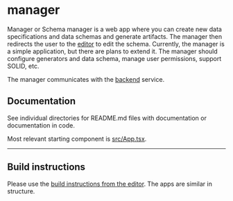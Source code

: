 manager
=======

Manager or Schema manager is a web app where you can create new data specifications and data schemas and generate artifacts. The manager then redirects the user to the [editor](../editor) to edit the schema. Currently, the manager is a simple application, but there are plans to extend it. The manager should configure generators and data schema, manage user permissions, support SOLID, etc.

The manager communicates with the [backend](../../services/backend) service.

## Documentation

See individual directories for README.md files with documentation or documentation in code.

Most relevant starting component is [src/App.tsx](src/App.tsx).

---

## Build instructions

Please use the [build instructions from the editor](../editor/README.md). The apps are similar in structure.

